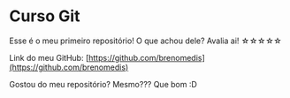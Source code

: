 # Curso Git

Esse é o meu primeiro repositório!
O que achou dele? Avalia ai!
☆☆☆☆☆

Link do meu GitHub: [https://github.com/brenomedis](https://github.com/brenomedis)

Gostou do meu repositório? Mesmo???
Que bom :D
